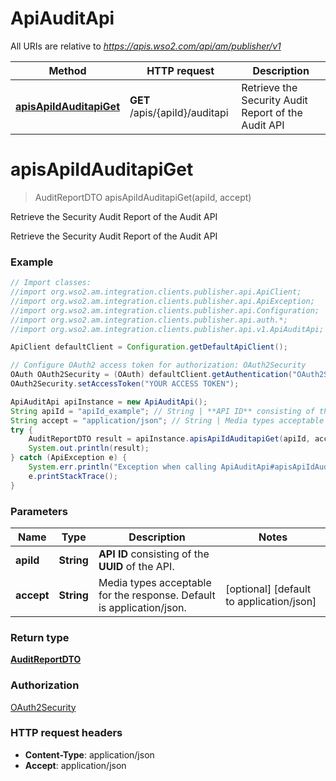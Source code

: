 # ApiAuditApi

All URIs are relative to *https://apis.wso2.com/api/am/publisher/v1*

Method | HTTP request | Description
------------- | ------------- | -------------
[**apisApiIdAuditapiGet**](ApiAuditApi.md#apisApiIdAuditapiGet) | **GET** /apis/{apiId}/auditapi | Retrieve the Security Audit Report of the Audit API


<a name="apisApiIdAuditapiGet"></a>
# **apisApiIdAuditapiGet**
> AuditReportDTO apisApiIdAuditapiGet(apiId, accept)

Retrieve the Security Audit Report of the Audit API

Retrieve the Security Audit Report of the Audit API 

### Example
```java
// Import classes:
//import org.wso2.am.integration.clients.publisher.api.ApiClient;
//import org.wso2.am.integration.clients.publisher.api.ApiException;
//import org.wso2.am.integration.clients.publisher.api.Configuration;
//import org.wso2.am.integration.clients.publisher.api.auth.*;
//import org.wso2.am.integration.clients.publisher.api.v1.ApiAuditApi;

ApiClient defaultClient = Configuration.getDefaultApiClient();

// Configure OAuth2 access token for authorization: OAuth2Security
OAuth OAuth2Security = (OAuth) defaultClient.getAuthentication("OAuth2Security");
OAuth2Security.setAccessToken("YOUR ACCESS TOKEN");

ApiAuditApi apiInstance = new ApiAuditApi();
String apiId = "apiId_example"; // String | **API ID** consisting of the **UUID** of the API. 
String accept = "application/json"; // String | Media types acceptable for the response. Default is application/json. 
try {
    AuditReportDTO result = apiInstance.apisApiIdAuditapiGet(apiId, accept);
    System.out.println(result);
} catch (ApiException e) {
    System.err.println("Exception when calling ApiAuditApi#apisApiIdAuditapiGet");
    e.printStackTrace();
}
```

### Parameters

Name | Type | Description  | Notes
------------- | ------------- | ------------- | -------------
 **apiId** | **String**| **API ID** consisting of the **UUID** of the API.  |
 **accept** | **String**| Media types acceptable for the response. Default is application/json.  | [optional] [default to application/json]

### Return type

[**AuditReportDTO**](AuditReportDTO.md)

### Authorization

[OAuth2Security](../README.md#OAuth2Security)

### HTTP request headers

 - **Content-Type**: application/json
 - **Accept**: application/json

